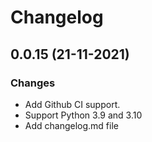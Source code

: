 # Changelog

## 0.0.15 (21-11-2021)

### Changes

- Add Github CI support.
- Support Python 3.9 and 3.10
- Add changelog.md file
